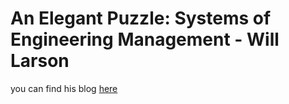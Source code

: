 # An Elegant Puzzle: Systems of Engineering Management - Will Larson
you can find his blog [here](https://lethain.com/)